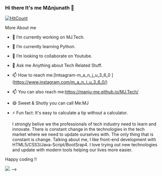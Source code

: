 ### Hi there It's me M∆njunath 👋 
[![HitCount](http://hits.dwyl.com/manju-me/manju-me.svg)](http://hits.dwyl.com/manju-me/manju-me)

More About me

- 🔭 I’m currently working on MJ.Tech.
- 🌱 I’m currently learning Python.
- 👯 I’m looking to collaborate on Youtube.
- 💬 Ask me Anything about Tech Related Stuff.
- 📫 How to reach me:[Intsagram-m_a_n_j_u_3_6_0 ] (https://www.instagram.com/m_a_n_j_u_3_6_0/)
- 📫 You can also reach me:https://manju-me.github.io/MJ.Tech/
- 😄 Sweet & Shotly you can call Me:MJ
- ⚡ Fun fact: It's easy to calculate a tip without a calculator.



     I strongly belive we the professionals of tech industry need to learn and innovate. There is constant change in the technologies in the tech market where we need to update ourselves with. The only thing that is constant is change. Talking about me,  I like front-end development with HTML5/CSS3/Java-Script/BootSrap4. I love trying out new technologies and update with modern tools helping our lives more easier.

Happy coding !!

<img src="https://github-readme-stats.vercel.app/api?username=manju-me&&show_icons=true&title_color=ffffff&icon_color=bb2acf&text_color=daf7dc&bg_color=151515">
-->
